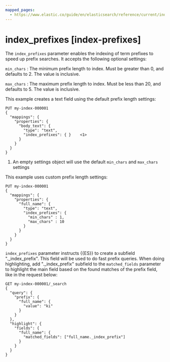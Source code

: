 ```yaml
---
mapped_pages:
  - https://www.elastic.co/guide/en/elasticsearch/reference/current/index-prefixes.html
---
```


# index_prefixes [index-prefixes]

The `index_prefixes` parameter enables the indexing of term prefixes to speed up prefix searches. It accepts the following optional settings:

`min_chars`
:   The minimum prefix length to index. Must be greater than 0, and defaults to 2. The value is inclusive.

`max_chars`
:   The maximum prefix length to index. Must be less than 20, and defaults to 5. The value is inclusive.

This example creates a text field using the default prefix length settings:

```console
PUT my-index-000001
{
  "mappings": {
    "properties": {
      "body_text": {
        "type": "text",
        "index_prefixes": { }    <1>
      }
    }
  }
}
```

1. An empty settings object will use the default `min_chars` and `max_chars` settings


This example uses custom prefix length settings:

```console
PUT my-index-000001
{
  "mappings": {
    "properties": {
      "full_name": {
        "type": "text",
        "index_prefixes": {
          "min_chars" : 1,
          "max_chars" : 10
        }
      }
    }
  }
}
```

`index_prefixes` parameter instructs {{ES}} to create a subfield "._index_prefix". This field will be used to do fast prefix queries. When doing highlighting, add "._index_prefix" subfield to the `matched_fields` parameter to highlight the main field based on the found matches of the prefix field, like in the request below:

```console
GET my-index-000001/_search
{
  "query": {
    "prefix": {
      "full_name": {
        "value": "ki"
      }
    }
  },
  "highlight": {
    "fields": {
      "full_name": {
        "matched_fields": ["full_name._index_prefix"]
      }
    }
  }
}
```

